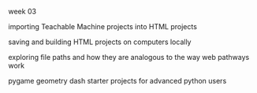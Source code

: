 <p>week 03</p>
<p>importing Teachable Machine projects into HTML projects</p>
<p>saving and building HTML projects on computers locally</p>
<p>exploring file paths and how they are analogous to the way web pathways work</p>
<p>pygame geometry dash starter projects for advanced python users</p>
